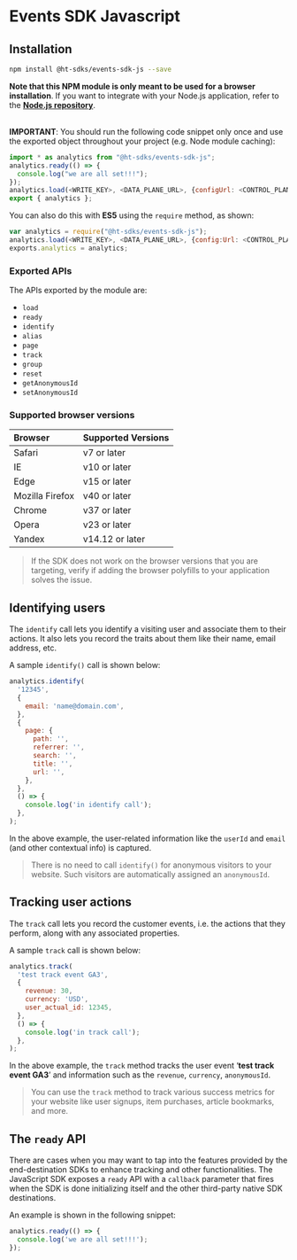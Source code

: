 # Events SDK Javascript

## Installation

```bash
npm install @ht-sdks/events-sdk-js --save
```

**Note that this NPM module is only meant to be used for a browser installation**. If you want to integrate with your Node.js application, refer to the [**Node.js repository**](https://github.com/ht-sdks/events-sdk-node).
<br><br>

**IMPORTANT**: You should run the following code snippet only once and use the exported object throughout your project (e.g. Node module caching):

```javascript
import * as analytics from "@ht-sdks/events-sdk-js";
analytics.ready(() => {
  console.log("we are all set!!!");
});
analytics.load(<WRITE_KEY>, <DATA_PLANE_URL>, {configUrl: <CONTROL_PLANE_URL> });
export { analytics };
```

You can also do this with **ES5** using the `require` method, as shown:

```javascript
var analytics = require("@ht-sdks/events-sdk-js");
analytics.load(<WRITE_KEY>, <DATA_PLANE_URL>, {config:Url: <CONTROL_PLANE_URL>});
exports.analytics = analytics;
```

### Exported APIs

The APIs exported by the module are:

- `load`
- `ready`
- `identify`
- `alias`
- `page`
- `track`
- `group`
- `reset`
- `getAnonymousId`
- `setAnonymousId`

### Supported browser versions

| **Browser**     | **Supported Versions** |
| :-------------- | :--------------------- |
| Safari          | v7 or later            |
| IE              | v10 or later           |
| Edge            | v15 or later           |
| Mozilla Firefox | v40 or later           |
| Chrome          | v37 or later           |
| Opera           | v23 or later           |
| Yandex          | v14.12 or later        |

> If the SDK does not work on the browser versions that you are targeting, verify if adding the browser polyfills to your application solves the issue.

## Identifying users

The `identify` call lets you identify a visiting user and associate them to their actions. It also lets you record the traits about them like their name, email address, etc.

A sample `identify()` call is shown below:

```javascript
analytics.identify(
  '12345',
  {
    email: 'name@domain.com',
  },
  {
    page: {
      path: '',
      referrer: '',
      search: '',
      title: '',
      url: '',
    },
  },
  () => {
    console.log('in identify call');
  },
);
```

In the above example, the user-related information like the `userId` and `email` (and other contextual info) is captured.

> There is no need to call `identify()` for anonymous visitors to your website. Such visitors are automatically assigned an `anonymousId`.

## Tracking user actions

The `track` call lets you record the customer events, i.e. the actions that they perform, along with any associated properties.

A sample `track` call is shown below:

```javascript
analytics.track(
  'test track event GA3',
  {
    revenue: 30,
    currency: 'USD',
    user_actual_id: 12345,
  },
  () => {
    console.log('in track call');
  },
);
```

In the above example, the `track` method tracks the user event ‘**test track event GA3**’ and information such as the `revenue`, `currency`, `anonymousId`.

> You can use the `track` method to track various success metrics for your website like user signups, item purchases, article bookmarks, and more.

## The `ready` API

There are cases when you may want to tap into the features provided by the end-destination SDKs to enhance tracking and other functionalities. The JavaScript SDK exposes a `ready` API with a `callback` parameter that fires when the SDK is done initializing itself and the other third-party native SDK destinations.

An example is shown in the following snippet:

```javascript
analytics.ready(() => {
  console.log('we are all set!!!');
});
```

